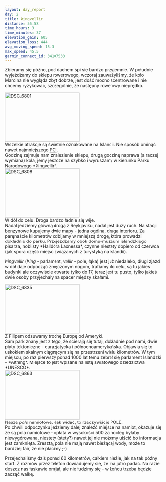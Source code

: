 ```yaml
---
layout: day_report
day: 2
title: Þingvellir
distance: 55.58
time_hours: 3
time_minutes: 37
elevation_gain: 605
elevation_loss: 444
avg_moving_speed: 15.3
max_speed: 45.5
garmin_connect_id: 34107533
---
```


Zbieramy się późno, pod dachem śpi się bardzo przyjemnie. W południe wyjeżdżamy
do sklepu rowerowego, wczoraj zauważyliśmy, że koło Marcina nie wygląda zbyt
dobrze, jest dość mocno scentrowane i nie chcemy ryzykować, szczególnie, że
następny rowerowy nieprędko.
<div class="image left">
  <a href="http://www.flickr.com/photos/michalbugno/4644847212/sizes/l" title="DSC_6801 by Michal Bugno, on Flickr"><img src="http://farm5.static.flickr.com/4056/4644847212_be59952eaa_m.jpg" width="240" height="159" alt="DSC_6801" /></a>
  <br />
  <span>Wszelkie atrakcje są świetnie oznakowane na Islandii. Nie sposób ominąć
    nawet najmniejszego <abbr title="Point Of Interest">POI</abbr>.</span>
</div>
Godzinę zajmuje nam znalezienie sklepu, drugą
godzinę naprawa (a raczej wymiana) koła, jemy jeszcze na szybko i wyruszamy w
kierunku Parku Narodowego *Þingvellir*.

<div class="image right">
  <a href="http://www.flickr.com/photos/michalbugno/4644848216/sizes/l" title="DSC_6808 by Michal Bugno, on Flickr"><img src="http://farm4.static.flickr.com/3376/4644848216_4be145b37e_m.jpg" width="240" height="159" alt="DSC_6808" /></a>
  <br />
  <span>W dół do celu. Droga bardzo ładnie się wije.</span>
</div>
Nadal jedziemy główną drogą z Reykjaviku, nadal jest duży ruch. Na stacji
benzynowe kupujemy dwie mapy - jedna ogólna, druga interioru.
Za paręnaście kilometrów odbijamy w mniejszą drogę, która prowadzi dokładnie do parku.
Przejeżdżamy obok domu-muzeum islandzkiego pisarza, noblisty *Halldóra
Laxnessa*, czynne niestety dopiero od czerwca (jak spora część miejsc związanych
z turystyką na Islandii).

*Þingvellir* (*Þing* - parlament, *vellir* - pole, łąka) jest już niedaleko,
długi zjazd w dół daje odpocząć zmęczonym nogom, trafiamy do celu, są tu jakieś
budynki ale oczywiście otwarte tylko do 17, teraz jest tu pusto, tylko jakieś
dwie osoby przyjechały na spacer między skałami.

<div class="image left">
  <a href="http://www.flickr.com/photos/michalbugno/4644852304/sizes/l" title="DSC_6835 by Michal Bugno, on Flickr"><img src="http://farm4.static.flickr.com/3403/4644852304_af74bf6fc5_m.jpg" width="240" height="159" alt="DSC_6835" /></a>
  <br />
  <span>Z Filipem odsuwamy trochę Europę od Ameryki.</span>
</div>
Sam park znany jest z tego, że scierają się tutaj, dokładnie pod nami, dwie
płyty tektoniczne - eurazjatycka i północnoamerykańska. Objawia się to
uskokiem skalnym ciągnącym się na przestrzeni wielu kilometrów. W tym miejscu,
po raz pierwszy ponad 1000 lat temu zebrał się parlament Islandzki - *Althing*.
Miejsce to jest wpisane na listę światowego dziedzictwa *UNESCO*.

<div class="image left">
  <a href="http://www.flickr.com/photos/michalbugno/4644855352/sizes/l" title="DSC_6863 by Michal Bugno, on Flickr"><img src="http://farm5.static.flickr.com/4013/4644855352_fb842d823c_m.jpg" width="240" height="159" alt="DSC_6863" /></a>
  <br />
  <span>Nasze <em>pole</em> namiotowe. Jak widać, to rzeczywiście POLE.</span>
</div>
Po chwili odpoczynku jedziemy dalej znaleźć miejsce na namiot, okazuje się że są
pola namiotowe - opłata w wysokości 500 za nocleg byłaby niewygórowana, niestety
(stety?) nawet jej nie możemy uiścić bo informacja jest zamknięta. Zresztą, pola
nie mają nawet bieżącej wody, może to bardziej fair, że nie płacimy ;-)

Przejechaliśmy dziś ponad 60 kilometrów, całkiem nieźle, jak na tak późny start.
Z rozmów przez telefon dowiadujemy się, że ma jutro padać. Na razie deszcz nas
łaskawie omijał, ale nie łudzimy się - w końcu trzeba będzie zacząć walkę.
